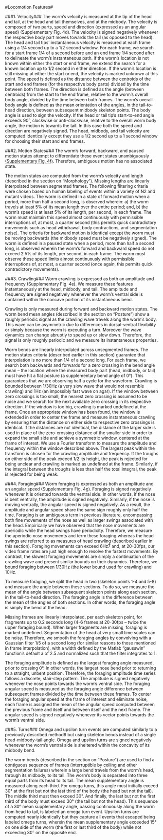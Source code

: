 #Locomotion Features#
 
###1. Velocity###
The worm’s velocity is measured at the tip of the head and tail, at the head and tail themselves, and at the midbody. The velocity is composed of two parts, speed and direction (expressed as an angular speed) (Supplementary Fig. 4d). The velocity is signed negatively whenever the respective body part moves towards the tail (as opposed to the head). 
The head and tail tips’ instantaneous velocity is measured at each frame using a 1/4 second up to a 1/2 second window. For each frame, we search for a start frame 1/4 of a second before and an end frame 1/4 second after to delineate the worm’s instantaneous path. If the worm’s location is not known within either the start or end frame, we extend the search for a known location up to 1/2 second in either direction. If the worm’s location is still missing at either the start or end, the velocity is marked unknown at this point. The speed is defined as the distance between the centroids of the start and end frames (for the respective body parts) divided by the time between both frames. The direction is defined as the angle (between centroids) from the start to the end frame, relative to the worm’s overall body angle, divided by the time between both frames. The worm’s overall body angle is defined as the mean orientation of the angles, in the tail-to-head direction, between subsequent midbody skeleton points. The body angle is used to sign the velocity. If the head or tail tip’s start-to-end angle exceeds 90°, clockwise or anti-clockwise, relative to the overall worm body angle, the motion is towards the tail. In this case both the speed and direction are negatively signed. The head, midbody, and tail velocity are computed identically except they use a 1/2 second up to a 1 second window for choosing their start and end frames. 

###2. Motion States###
The worm’s forward, backward, and paused motion states attempt to differentiate these event states unambiguously [(Supplementary Fig. 4f)](s1.md). Therefore, ambiguous motion has no associated state. 

The motion states are computed from the worm’s velocity and length (described in the section on “Morphology”). Missing lengths are linearly interpolated between segmented frames. The following filtering criteria were chosen based on human labeling of events within a variety of N2 and mutant videos. The worm is defined in a state of forward motion when a period, more than half a second long, is observed wherein: a) the worm travels at least 5% of its mean length over the entire period; and, b) the worm’s speed is at least 5% of its length, per second, in each frame. The worm must maintain this speed almost continuously with permissible interruptions of, at most, a quarter second (this permits quick contradictory movements such as head withdrawal, body contractions, and segmentation noise). The criteria for backward motion is identical except the worm must be moving backwards (the midbody speed must be negatively signed). The worm is defined in a paused state when a period, more than half a second long, is observed wherein the worm’s forward and backward speed do not exceed 2.5% of its length, per second, in each frame. The worm must observe these speed limits almost continuously with permissible interruptions of, at most, a quarter second (once again, this permits quick contradictory movements). 

###3. Crawling###
Worm crawling is expressed as both an amplitude and frequency (Supplementary Fig. 4e). We measure these features instantaneously at the head, midbody, and tail. The amplitude and frequency are signed negatively whenever the worm’s ventral side is contained within the concave portion of its instantaneous bend. 

Crawling is only measured during forward and backward motion states. The worm bend mean angles (described in the section on “Posture”) show a roughly periodic signal as the crawling wave travels along the worm’s body. This wave can be asymmetric due to differences in dorsal-ventral flexibility or simply because the worm is executing a turn. Moreover the wave dynamics can change abruptly to speed up or slow down. Therefore, the signal is only roughly periodic and we measure its instantaneous properties. 

Worm bends are linearly interpolated across unsegmented frames. The motion states criteria (described earlier in this section) guarantee that interpolation is no more than 1/4 of a second long. For each frame, we search both backwards and forwards for a zero crossing in the bend angle mean – the location where the measured body part (head, midbody, or tail) must have hit a flat posture (a supplementary bend angle of 0°). This guarantees that we are observing half a cycle for the waveform. Crawling is bounded between 1/30Hz (a very slow wave that would not resemble crawling) and 1Hz (an impossibly fast wave on agar). If the window between zero crossings is too small, the nearest zero crossing is assumed to be noise and we search for the next available zero crossing in its respective direction. If the window is too big, crawling is marked undefined at the frame. Once an appropriate window has been found, the window is extended in order to center the frame and measure instantaneous crawling by ensuring that the distance on either side to respective zero crossings is identical. If the distances are not identical, the distance of the larger side is used in place of the zero-crossing distance of the smaller side in order to expand the small side and achieve a symmetric window, centered at the frame of interest. 
We use a Fourier transform to measure the amplitude and frequency within the window described above. The largest peak within the transform is chosen for the crawling amplitude and frequency. If the troughs on either side of the peak exceed 1/2 its height, the peak is rejected for being unclear and crawling is marked as undefined at the frame. Similarly, if the integral between the troughs is less than half the total integral, the peak is rejected for being weak. 

###4. Foraging###
Worm foraging is expressed as both an amplitude and an angular speed (Supplementary Fig. 4g). Foraging is signed negatively whenever it is oriented towards the ventral side. In other words, if the nose is bent ventrally, the amplitude is signed negatively. Similarly, if the nose is moving ventrally, the angular speed is signed negatively. As a result, the amplitude and angular speed share the same sign roughly only half the time. Foraging is an ambiguous term in previous literature, encompassing both fine movements of the nose as well as larger swings associated with the head. Empirically we have observed that the nose movements are aperiodic while the head swings have periodicity. Therefore, we measure the aperiodic nose movements and term these foraging whereas the head swings are referred to as measures of head crawling (described earlier in this section). 
Foraging movements can exceed 6Hz7 and, at 20-30fps, our video frame rates are just high enough to resolve the fastest movements. By contrast, the slowest foraging movements are simply a continuation of the crawling wave and present similar bounds on their dynamics. Therefore, we bound foraging between 1/30Hz (the lower bound used for crawling) and 10Hz. 

To measure foraging, we split the head in two (skeleton points 1-4 and 5-8) and measure the angle between these sections. To do so, we measure the mean of the angle between subsequent skeleton points along each section, in the tail-to-head direction. The foraging angle is the difference between the mean of the angles of both sections. In other words, the foraging angle is simply the bend at the head. 

Missing frames are linearly interpolated, per each skeleton point, for fragments up to 0.2 seconds long (4-6 frames at 20-30fps – twice the upper foraging bound). When larger fragments are missing, foraging is marked undefined. Segmentation of the head at very small time scales can be noisy. Therefore, we smooth the foraging angles by convolving with a Gaussian filter 1/5 of a second long (for similar reasons to those mentioned in frame interpolation), with a width defined by the Matlab “gausswin” function’s default a of 2.5 and normalized such that the filter integrates to 1. 

The foraging amplitude is defined as the largest foraging angle measured, prior to crossing 0°. In other words, the largest nose bend prior to returning to a straight, unbent position. Therefore, the foraging amplitude time series follows a discrete, stair-step pattern. The amplitude is signed negatively whenever the nose points towards the worm’s ventral side. The foraging angular speed is measured as the foraging angle difference between subsequent frames divided by the time between these frames. To center the foraging angular speed at the frame of interest and eliminate noise, each frame is assigned the mean of the angular speed computed between the previous frame and itself and between itself and the next frame. The angular speed is signed negatively whenever its vector points towards the worm’s ventral side. 

###5. Turns###
Omega and upsilon turn events are computed similarly to a previously described method9 but using skeleton bends instead of a single head-midbody-tail angle. Omega and upsilon turns are signed negatively whenever the worm’s ventral side is sheltered within the concavity of its midbody bend. 

The worm bends (described in the section on “Posture”) are used to find a contiguous sequence of frames (interruptible by coiling and other segmentation failures) wherein a large bend travels from the worm’s head, through its midbody, to its tail. The worm’s body is separated into three equal parts from its head to its tail. The mean supplementary angle is measured along each third. For omega turns, this angle must initially exceed 30° at the first but not the last third of the body (the head but not the tail). The middle third must then exceed 30°. And finally, the last but not the first third of the body must exceed 30° (the tail but not the head). This sequence of a 30° mean supplementary angle, passing continuously along the worm from head to tail, is labeled an omega turn event. Upsilon turns are computed nearly identically but they capture all events that escaped being labeled omega turns, wherein the mean supplementary angle exceeded 15° on one side of the worm (the first or last third of the body) while not exceeding 30° on the opposite end. 

